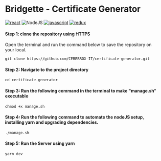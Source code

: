 # Bridgette - Certificate Generator

[![react](https://img.shields.io/badge/react-01defe?style=for-the-badge&logo=react&logoColor=white)](https://react.dev/)
![NodeJS](https://img.shields.io/badge/node.js-6DA55F?style=for-the-badge&logo=node.js&logoColor=white)
[![javascript](https://img.shields.io/badge/javascript-e9b500?style=for-the-badge&logo=javascript&logoColor=white)](https://www.javascript.com)
[![redux](https://img.shields.io/badge/redux-6528F7?style=for-the-badge&logo=redux&logoColor=white)](https://redux.js.org)
#### Step 1: clone the repository using HTTPS
Open the terminal and run the command below to save the repository on your local.
```
git clone https://github.com/CEREBROX-IT/certificate-generator.git
```

#### Step 2: Navigate to the project directory
```
cd certificate-generator
```

#### Step 3: Run the following command in the terminal to make "manage.sh" executable
```
chmod +x manage.sh
```

#### Step 4: Run the following command to automate the nodeJS setup, installing yarn and upgrading dependencies.
```
./manage.sh
```

#### Step 5: Run the Server using yarn
```
yarn dev
```

